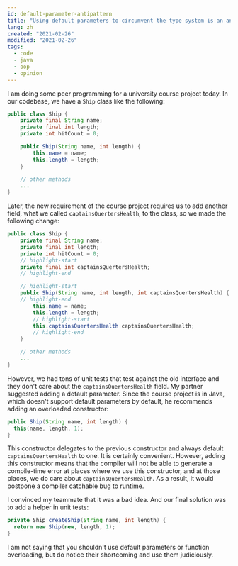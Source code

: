 ```yaml
---
id: default-parameter-antipattern
title: "Using default parameters to circumvent the type system is an anti-pattern（暂未翻译）"
lang: zh
created: "2021-02-26"
modified: "2021-02-26"
tags:
  - code
  - java
  - oop
  - opinion
---
```


I am doing some peer programming for a university course project today.
In our codebase, we have a `Ship` class like the following:

<!-- end -->

```java
public class Ship {
    private final String name;
    private final int length;
    private int hitCount = 0;

    public Ship(String name, int length) {
        this.name = name;
        this.length = length;
    }

    // other methods
    ...
}
```

Later, the new requirement of the course project requires us to add another field, what we called `captainsQuertersHealth`, to the class,
so we made the following change:

```java
public class Ship {
    private final String name;
    private final int length;
    private int hitCount = 0;
    // highlight-start
    private final int captainsQuertersHealth;
    // highlight-end

    // highlight-start
    public Ship(String name, int length, int captainsQuertersHealth) {
    // highlight-end
        this.name = name;
        this.length = length;
        // highlight-start
        this.captainsQuertersHealth captainsQuertersHealth;
        // highlight-end
    }

    // other methods
    ...
}
```

However, we had tons of unit tests that test against the old interface and they don't care about the `captainsQuertersHealth` field.
My partner suggested adding a default parameter.
Since the course project is in Java, which doesn't support default parameters by default, he recommends adding an overloaded constructor:

```java
public Ship(String name, int length) {
  this(name, length, 1);
}
```

This constructor delegates to the previous constructor and always default `captainsQuertersHealth` to one.
It is certainly convenient.
However, adding this constructor means that the compiler will not be able to generate a compile-time error at places where we use this constructor,
and at those places, we do care about `captainsQuertersHealth`.
As a result, it would postpone a compiler catchable bug to runtime.

I convinced my teammate that it was a bad idea.
And our final solution was to add a helper in unit tests:

```java
private Ship createShip(String name, int length) {
  return new Ship(new, length, 1);
}
```

I am not saying that you shouldn't use default parameters or function overloading, but do notice their shortcoming and use them judiciously.
